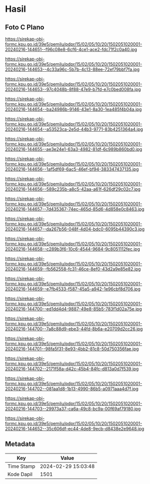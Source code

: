 # Hasil

## Foto C Plano

https://sirekap-obj-formc.kpu.go.id/39e5/pemilu/pdpr/15/02/05/10/20/1502051020001-20240216-144651--f96c08e8-6cf6-4ce1-ace2-fdc71f2c0a40.jpg

https://sirekap-obj-formc.kpu.go.id/39e5/pemilu/pdpr/15/02/05/10/20/1502051020001-20240216-144653--4c33a96c-5b7b-4c13-88ee-72ef79bbf7fa.jpg

https://sirekap-obj-formc.kpu.go.id/39e5/pemilu/pdpr/15/02/05/10/20/1502051020001-20240216-144653--97c4048b-8f88-47e9-b7fd-e7c0bed008fa.jpg

https://sirekap-obj-formc.kpu.go.id/39e5/pemilu/pdpr/15/02/05/10/20/1502051020001-20240216-144654--ba24986b-9146-43e1-8a30-1ea485f4b04a.jpg

https://sirekap-obj-formc.kpu.go.id/39e5/pemilu/pdpr/15/02/05/10/20/1502051020001-20240216-144654--a53523ca-2e5d-44b3-9771-83b4251364a4.jpg

https://sirekap-obj-formc.kpu.go.id/39e5/pemilu/pdpr/15/02/05/10/20/1502051020001-20240216-144655--ae3e24e1-63a3-4982-81df-6c989b860bd0.jpg

https://sirekap-obj-formc.kpu.go.id/39e5/pemilu/pdpr/15/02/05/10/20/1502051020001-20240216-144656--1af5df69-6ac5-46ef-bf94-383347437135.jpg

https://sirekap-obj-formc.kpu.go.id/39e5/pemilu/pdpr/15/02/05/10/20/1502051020001-20240216-144656--589c235b-a8c5-42aa-a61f-626df29c02c7.jpg

https://sirekap-obj-formc.kpu.go.id/39e5/pemilu/pdpr/15/02/05/10/20/1502051020001-20240216-144657--7d435367-74ec-465d-85d6-4d858e0c8463.jpg

https://sirekap-obj-formc.kpu.go.id/39e5/pemilu/pdpr/15/02/05/10/20/1502051020001-20240216-144657--da267b56-048f-4d04-bdc0-6095b44390c3.jpg

https://sirekap-obj-formc.kpu.go.id/39e5/pemilu/pdpr/15/02/05/10/20/1502051020001-20240216-144658--c289b3f6-10c6-4544-9684-9c8051112fec.jpg

https://sirekap-obj-formc.kpu.go.id/39e5/pemilu/pdpr/15/02/05/10/20/1502051020001-20240216-144659--fb562558-fc31-46ce-8ef0-43d2a9e85e82.jpg

https://sirekap-obj-formc.kpu.go.id/39e5/pemilu/pdpr/15/02/05/10/20/1502051020001-20240216-144659--e7fb4533-f587-45a5-a942-1e96cbf8d706.jpg

https://sirekap-obj-formc.kpu.go.id/39e5/pemilu/pdpr/15/02/05/10/20/1502051020001-20240216-144700--ed1dd4d4-9887-49e8-85b5-783f1d02a75e.jpg

https://sirekap-obj-formc.kpu.go.id/39e5/pemilu/pdpr/15/02/05/10/20/1502051020001-20240216-144700--7a8c88d9-ebe3-44fd-8b6a-e20709d2cc26.jpg

https://sirekap-obj-formc.kpu.go.id/39e5/pemilu/pdpr/15/02/05/10/20/1502051020001-20240216-144701--98fa5f31-8e93-4bb2-81c8-50d750356fae.jpg

https://sirekap-obj-formc.kpu.go.id/39e5/pemilu/pdpr/15/02/05/10/20/1502051020001-20240216-144702--2171f58a-d42c-45b4-84fc-d813a0d7f539.jpg

https://sirekap-obj-formc.kpu.go.id/39e5/pemilu/pdpr/15/02/05/10/20/1502051020001-20240216-144702--081aa1d8-1b13-4990-86b5-a0971aaa4d7f.jpg

https://sirekap-obj-formc.kpu.go.id/39e5/pemilu/pdpr/15/02/05/10/20/1502051020001-20240216-144703--29973a37-ca6a-49c8-bc9a-00f69af79180.jpg

https://sirekap-obj-formc.kpu.go.id/39e5/pemilu/pdpr/15/02/05/10/20/1502051020001-20240216-144652--35c606df-ec44-4de8-9ecb-d8438e2e9648.jpg


## Metadata

| Key        | Value               |
| ---------- | ------------------- |
| Time Stamp | 2024-02-29 15:03:48 |
| Kode Dapil | 1501                |



